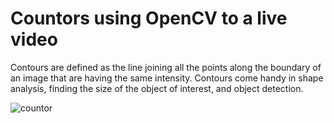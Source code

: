# Countors using OpenCV to a live video

Contours are defined as the line joining all the points along the boundary of an image that are having the same intensity. Contours come handy in shape analysis, finding the size of the object of interest, and object detection.


![countor](https://user-images.githubusercontent.com/99254412/214065338-67cdb9ee-8f2a-4752-8fcd-96141f7d2d5d.png)
